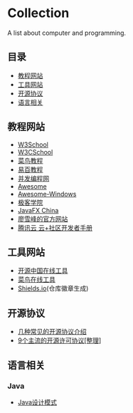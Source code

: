 # Collection
A list about computer and programming.

## 目录
- [教程网站](#教程网站)
- [工具网站](#工具网站)
- [开源协议](#开源协议)
- [语言相关](#语言相关)

## 教程网站
- [W3School](http://www.w3school.com.cn/)
- [W3CSchool](https://www.w3cschool.cn/)
- [菜鸟教程](http://www.runoob.com/)
- [易百教程](https://www.yiibai.com/)
- [并发编程网](https://ifeve.com/)
- [Awesome](https://github.com/sindresorhus/awesome)
- [Awesome-Windows](https://github.com/Awesome-Windows/Awesome/blob/master/README-cn.md)
- [极客学院](http://wiki.jikexueyuan.com/)
- [JavaFX China](http://www.javafxchina.net/)
- [廖雪峰的官方网站](https://www.liaoxuefeng.com/)
- [腾讯云 云+社区开发者手册](https://cloud.tencent.com/developer/devdocs)

## 工具网站
- [开源中国在线工具](http://tool.oschina.net/)
- [菜鸟在线工具](https://c.runoob.com/)
- [Shields.io](http://shields.io/)(仓库徽章生成)

## 开源协议
- [几种常见的开源协议介绍](http://sfau.lt/b5Ga0f)
- [9个主流的开源许可协议[整理]](http://univasity.iteye.com/blog/1292658)

## 语言相关

### Java
- [Java设计模式](https://github.com/iluwatar/java-design-patterns)
